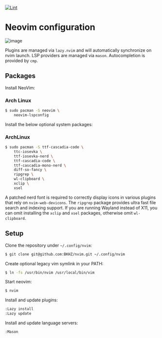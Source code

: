 [![Lint](https://github.com/BKHZ/nvim/actions/workflows/lint.yml/badge.svg?branch=main)](https://github.com/BKHZ/nvim/actions/workflows/lint.yml)

# Neovim configuration

![image](https://github.com/BKHZ/nvim/assets/50824969/62dd791d-4d14-471d-b40c-84611d01ecf2)

Plugins are managed via `lazy.nvim` and will automatically synchronize on nvim launch. LSP providers are managed via
`mason`. Autocompletion is provided by `cmp`.

## Packages

Install NeoVim:

### Arch Linux

```bash
$ sudo pacman -S neovim \
	neovim-lspconfig
```

Install the below optional system packages:

### ArchLinux

```bash
$ sudo pacman -S ttf-cascadia-code \
	ttc-iosevka \
	ttf-iosevka-nerd \
	ttf-cascadia-code \
	ttf-cascadia-mono-nerd \
	diff-so-fancy \
	ripgrep \
	wl-clipboard \
	xclip \
	xsel
```

A patched nerd font is required to correctly display icons in various plugins that rely on `nvim-web-devicons`. The
`ripgrep` package provides ultra fast file search and indexing support. If you are running Wayland instead of X11, you
can omit installing the `xclip` and `xsel` packages, otherwise omit `wl-clipboard`.

## Setup

Clone the repository under `~/.config/nvim`:
```bash
$ git clone git@github.com:BKHZ/nvim.git ~/.config/nvim
```

Create optional legacy vim symlink in your PATH:
```bash
$ ln -fs /usr/bin/nvim /usr/local/bin/vim
```

Start neovim:
```bash
$ nvim
```

Install and update plugins:
```bash
:Lazy install
:Lazy update
```

Install and update language servers:
```bash
:Mason
```

